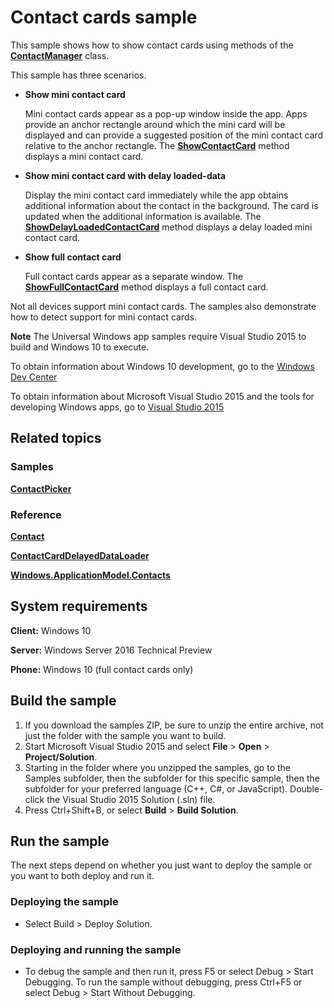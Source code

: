 <!---
  category: ContactsAndCalendar
  samplefwlink: http://go.microsoft.com/fwlink/p/?LinkId=624040&clcid=0x409
--->

# Contact cards sample

This sample shows how to show contact cards using methods of the
[**ContactManager**](https://msdn.microsoft.com/en-us/library/windows/apps/windows.applicationmodel.contacts.contactmanager.aspx)
class.

This sample has three scenarios.

- **Show mini contact card**

  Mini contact cards appear as a pop-up window inside the app.
  Apps provide an anchor rectangle around which the mini card will be displayed
  and can provide a suggested position of the mini contact card relative to the anchor rectangle.
  The [**ShowContactCard**](https://msdn.microsoft.com/en-us/library/windows/apps/windows.applicationmodel.contacts.contactmanager.showcontactcard.aspx)
  method displays a mini contact card.

- **Show mini contact card with delay loaded-data**

  Display the mini contact card immediately
  while the app obtains additional information about the contact in the background.
  The card is updated when the additional information is available.
  The [**ShowDelayLoadedContactCard**](https://msdn.microsoft.com/en-us/library/windows/apps/windows.applicationmodel.contacts.contactmanager.showdelayloadedcontactcard.aspx)
  method displays a delay loaded mini contact card.

- **Show full contact card**

  Full contact cards appear as a separate window.
  The [**ShowFullContactCard**](https://msdn.microsoft.com/en-us/library/windows/apps/windows.applicationmodel.contacts.contactmanager.showfullcontactcard.aspx)
  method displays a full contact card.

Not all devices support mini contact cards.
The samples also demonstrate how to detect support for mini contact cards.

**Note** The Universal Windows app samples require Visual Studio 2015 to build and Windows 10 to execute.
 
To obtain information about Windows 10 development, go to the [Windows Dev Center](https://dev.windows.com)

To obtain information about Microsoft Visual Studio 2015 and the tools for developing Windows apps, go to [Visual Studio 2015](http://go.microsoft.com/fwlink/?LinkID=532422)

## Related topics

### Samples

[**ContactPicker**](../ContactPicker)

### Reference

[**Contact**](http://msdn.microsoft.com/library/windows/apps/br224849)

[**ContactCardDelayedDataLoader**](http://msdn.microsoft.com/library/windows/apps/dn297400)

[**Windows.ApplicationModel.Contacts**](http://msdn.microsoft.com/library/windows/apps/br225002)

## System requirements

**Client:** Windows 10

**Server:** Windows Server 2016 Technical Preview

**Phone:** Windows 10 (full contact cards only)

## Build the sample

1. If you download the samples ZIP, be sure to unzip the entire archive, not just the folder with the sample you want to build. 
2. Start Microsoft Visual Studio 2015 and select **File** \> **Open** \> **Project/Solution**.
3. Starting in the folder where you unzipped the samples, go to the Samples subfolder, then the subfolder for this specific sample, then the subfolder for your preferred language (C++, C#, or JavaScript). Double-click the Visual Studio 2015 Solution (.sln) file.
4. Press Ctrl+Shift+B, or select **Build** \> **Build Solution**.

## Run the sample

The next steps depend on whether you just want to deploy the sample or you want to both deploy and run it.

### Deploying the sample

- Select Build > Deploy Solution. 

### Deploying and running the sample

- To debug the sample and then run it, press F5 or select Debug >  Start Debugging. To run the sample without debugging, press Ctrl+F5 or select Debug > Start Without Debugging. 
